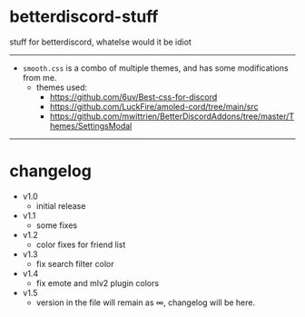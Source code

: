 # betterdiscord-stuff

stuff for betterdiscord, whatelse would it be idiot

---
- `smooth.css` is a combo of multiple themes, and has some modifications from me.
  - themes used:
    - https://github.com/6uv/Best-css-for-discord
    - https://github.com/LuckFire/amoled-cord/tree/main/src
    - https://github.com/mwittrien/BetterDiscordAddons/tree/master/Themes/SettingsModal

---
# changelog
- v1.0
  - initial release 
- v1.1
  - some fixes
- v1.2
  - color fixes for friend list
- v1.3
  - fix search filter color
- v1.4
  - fix emote and mlv2 plugin colors
- v1.5
  - version in the file will remain as ∞, changelog will be here.
